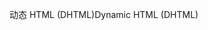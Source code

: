 <span data-ttu-id="8afb0-101">动态 HTML (DHTML)</span><span class="sxs-lookup"><span data-stu-id="8afb0-101">Dynamic HTML (DHTML)</span></span>